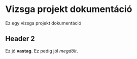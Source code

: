 # Vizsga projekt dokumentáció

Ez egy vizsga projekt dokumentáció

## Header 2
Ez jó __vastag__. Ez pedig jól _megdőlt_.


